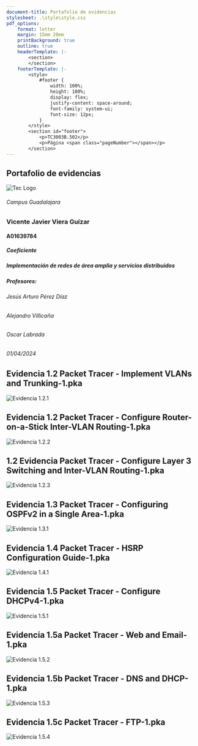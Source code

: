 ```yaml
---
document-title: Portafolio de evidencias
stylesheet: .\style\style.css
pdf_options:
    format: letter
    margin: 15mm 20mm
    printBackground: true
    outline: true
    headerTemplate: |-
        <section>
        </section>
    footerTemplate: |-
        <style>
            #footer {
                width: 100%;
                height: 100%;
                display: flex;
                justify-content: space-around;
                font-family: system-ui;
                font-size: 12px;
            }
        </style>
        <section id="footer">
            <p>TC3003B.502</p>
            <p>Página <span class="pageNumber"></span></p>
        </section>
---
```


<section id="portada">

# Portafolio de evidencias
![Tec Logo](./assets/TEC_Logo.png)
###### Campus Guadalajara
### Vicente Javier Viera Guízar
#### A01639784
##### Coeficiente
##### Implementación de redes de área amplia y servicios distribuidos
##### Profesores:
###### Jesús Arturo Pérez Díaz
###### Alejandro Villicaña
###### Oscar Labrada
###### 01/04/2024
</section>

<section id="evidencia"> 

# Evidencia 1.2 Packet Tracer - Implement VLANs and Trunking-1.pka
![Evidencia 1.2.1][EVIDENCIA1_2_1]
# Evidencia 1.2 Packet Tracer - Configure Router-on-a-Stick Inter-VLAN Routing-1.pka
![Evidencia 1.2.2][EVIDENCIA1_2_2]
# 1.2 Evidencia Packet Tracer - Configure Layer 3 Switching and Inter-VLAN Routing-1.pka
![Evidencia 1.2.3][EVIDENCIA1_2_3]
# Evidencia 1.3 Packet Tracer - Configuring OSPFv2 in a Single Area-1.pka
![Evidencia 1.3.1][EVIDENCIA1_3_1]
# Evidencia 1.4 Packet Tracer - HSRP Configuration Guide-1.pka
![Evidencia 1.4.1][EVIDENCIA1_4_1]
# Evidencia 1.5 Packet Tracer - Configure DHCPv4-1.pka
![Evidencia 1.5.1][EVIDENCIA1_5_1]
# Evidencia 1.5a Packet Tracer - Web and Email-1.pka
![Evidencia 1.5.2][EVIDENCIA1_5_2]
# Evidencia 1.5b Packet Tracer - DNS and DHCP-1.pka
![Evidencia 1.5.3][EVIDENCIA1_5_3]
# Evidencia 1.5c Packet Tracer - FTP-1.pka
![Evidencia 1.5.4][EVIDENCIA1_5_4]

[EVIDENCIA1_2_1]: ./assets/Evidencia_1.2.png
[EVIDENCIA1_2_2]: ./assets/Evidencia_1_2_2.png
[EVIDENCIA1_2_3]: ./assets/Evidencia_1_2_3.png
[EVIDENCIA1_3_1]: ./assets/Evidencia_1_3_1.png
[EVIDENCIA1_4_1]: ./assets/Evidencia_1_4_1.png
[EVIDENCIA1_5_1]: ./assets/Evidencia_1_5_1.png
[EVIDENCIA1_5_2]: ./assets/Evidencia_1_5_2.png
[EVIDENCIA1_5_3]: ./assets/Evidencia_1_5_3.png
[EVIDENCIA1_5_4]: ./assets/Evidencia_1_5_4.png
</section>
